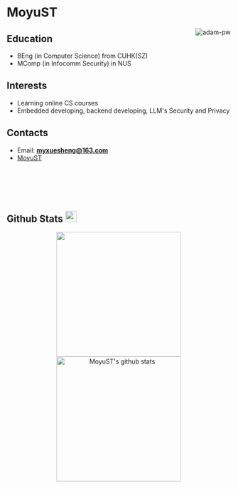 # MoyuST

<p><img align="right" src="https://github.com/Adam-pw/Adam-pw/blob/main/animation_500_kxa883sd.gif" alt="adam-pw" /></p>

## Education
- BEng (in Computer Science) from CUHK(SZ)
- MComp (in Infocomm Security) in NUS
## Interests
- Learning online CS courses
- Embedded developing, backend developing, LLM's Security and Privacy
## Contacts
- Email: **myxuesheng@163.com**
- [MoyuST](http://moyust.github.io/)
<br>
<br>
<br>
<br>

## Github Stats <img src="https://media.giphy.com/media/cj87CxfRtrUifF3Ryk/giphy.gif" width="25px">
<p align= "center">
<a href="https://github.com/MoyuST">
  <img align="center" src="https://github-readme-stats.vercel.app/api/top-langs/?username=MoyuST&theme=tokyonight" height="280px"/>
</a>
<a href="https://github.com/MoyuST">
 <img align="center" src="https://github-readme-stats.vercel.app/api?username=MoyuST&show_icons=true&locale=en&count_private=true&hide_rank=true&custom_title=My%20GitHub%20Stats&disable_animations=true&theme=tokyonight" alt="MoyuST's github stats" height="280px" />
</a>
</p>
